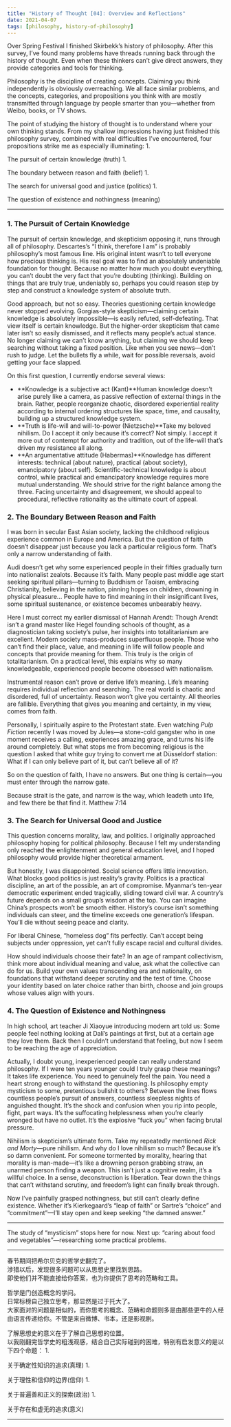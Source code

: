 ```yaml
---
title: "History of Thought [04]: Overview and Reflections"
date: 2021-04-07
tags: [philosophy, history-of-philosophy]
---
```




Over Spring Festival I finished Skirbekk’s history of philosophy. After this survey, I’ve found many problems have threads running back through the history of thought. Even when these thinkers can’t give direct answers, they provide categories and tools for thinking.

Philosophy is the discipline of creating concepts. Claiming you think independently is obviously overreaching. We all face similar problems, and the concepts, categories, and propositions you think with are mostly transmitted through language by people smarter than you—whether from Weibo, books, or TV shows.

The point of studying the history of thought is to understand where your own thinking stands. From my shallow impressions having just finished this philosophy survey, combined with real difficulties I’ve encountered, four propositions strike me as especially illuminating:
1. 

The pursuit of certain knowledge (truth)
1. 

The boundary between reason and faith (belief)
1. 

The search for universal good and justice (politics)
1. 

The question of existence and nothingness (meaning)

---

### **1. The Pursuit of Certain Knowledge**

The pursuit of certain knowledge, and skepticism opposing it, runs through all of philosophy. Descartes’s “I think, therefore I am” is probably philosophy’s most famous line. His original intent wasn’t to tell everyone how precious thinking is. His real goal was to find an absolutely undeniable foundation for thought. Because no matter how much you doubt everything, you can’t doubt the very fact that you’re doubting (thinking). Building on things that are truly true, undeniably so, perhaps you could reason step by step and construct a knowledge system of absolute truth.

Good approach, but not so easy. Theories questioning certain knowledge never stopped evolving. Gorgias-style skepticism—claiming certain knowledge is absolutely impossible—is easily refuted, self-defeating. That view itself is certain knowledge. But the higher-order skepticism that came later isn’t so easily dismissed, and it reflects many people’s actual stance. No longer claiming we can’t know anything, but claiming we should keep searching without taking a fixed position. Like when you see news—don’t rush to judge. Let the bullets fly a while, wait for possible reversals, avoid getting your face slapped.

On this first question, I currently endorse several views:
- **Knowledge is a subjective act (Kant)**Human knowledge doesn’t arise purely like a camera, as passive reflection of external things in the brain. Rather, people reorganize chaotic, disordered experiential reality according to internal ordering structures like space, time, and causality, building up a structured knowledge system.
- **Truth is life-will and will-to-power (Nietzsche)**Take my beloved nihilism. Do I accept it only because it’s correct? Not simply. I accept it more out of contempt for authority and tradition, out of the life-will that’s driven my resistance all along.
- **An argumentative attitude (Habermas)**Knowledge has different interests: technical (about nature), practical (about society), emancipatory (about self). Scientific-technical knowledge is about control, while practical and emancipatory knowledge requires more mutual understanding. We should strive for the right balance among the three. Facing uncertainty and disagreement, we should appeal to procedural, reflective rationality as the ultimate court of appeal.

### **2. The Boundary Between Reason and Faith**

I was born in secular East Asian society, lacking the childhood religious experience common in Europe and America. But the question of faith doesn’t disappear just because you lack a particular religious form. That’s only a narrow understanding of faith.

Audi doesn’t get why some experienced people in their fifties gradually turn into nationalist zealots. Because it’s faith. Many people past middle age start seeking spiritual pillars—turning to Buddhism or Taoism, embracing Christianity, believing in the nation, pinning hopes on children, drowning in physical pleasure... People have to find meaning in their insignificant lives, some spiritual sustenance, or existence becomes unbearably heavy.

Here I must correct my earlier dismissal of Hannah Arendt: Though Arendt isn’t a grand master like Hegel founding schools of thought, as a diagnostician taking society’s pulse, her insights into totalitarianism are excellent. Modern society mass-produces superfluous people. Those who can’t find their place, value, and meaning in life will follow people and concepts that provide meaning for them. This truly is the origin of totalitarianism. On a practical level, this explains why so many knowledgeable, experienced people become obsessed with nationalism.

Instrumental reason can’t prove or derive life’s meaning. Life’s meaning requires individual reflection and searching. The real world is chaotic and disordered, full of uncertainty. Reason won’t give you certainty. All theories are fallible. Everything that gives you meaning and certainty, in my view, comes from faith.

Personally, I spiritually aspire to the Protestant state. Even watching *Pulp Fiction* recently I was moved by Jules—a stone-cold gangster who in one moment receives a calling, experiences amazing grace, and turns his life around completely. But what stops me from becoming religious is the question I asked that white guy trying to convert me at Düsseldorf station: What if I can only believe part of it, but can’t believe all of it?

So on the question of faith, I have no answers. But one thing is certain—you must enter through the narrow gate.

Because strait is the gate, and narrow is the way, which leadeth unto life, and few there be that find it. Matthew 7:14

### **3. The Search for Universal Good and Justice**

This question concerns morality, law, and politics. I originally approached philosophy hoping for political philosophy. Because I felt my understanding only reached the enlightenment and general education level, and I hoped philosophy would provide higher theoretical armament.

But honestly, I was disappointed. Social science offers little innovation. What blocks good politics is just reality’s gravity. Politics is a practical discipline, an art of the possible, an art of compromise. Myanmar’s ten-year democratic experiment ended tragically, sliding toward civil war. A country’s future depends on a small group’s wisdom at the top. You can imagine China’s prospects won’t be smooth either. History’s course isn’t something individuals can steer, and the timeline exceeds one generation’s lifespan. You’ll die without seeing peace and clarity.

For liberal Chinese, “homeless dog” fits perfectly. Can’t accept being subjects under oppression, yet can’t fully escape racial and cultural divides.

How should individuals choose their fate? In an age of rampant collectivism, think more about individual meaning and value, ask what the collective can do for us. Build your own values transcending era and nationality, on foundations that withstand deeper scrutiny and the test of time. Choose your identity based on later choice rather than birth, choose and join groups whose values align with yours.
### **4. The Question of Existence and Nothingness**

In high school, art teacher Ji Xiaoyue introducing modern art told us: Some people feel nothing looking at Dalí’s paintings at first, but at a certain age they love them. Back then I couldn’t understand that feeling, but now I seem to be reaching the age of appreciation.

Actually, I doubt young, inexperienced people can really understand philosophy. If I were ten years younger could I truly grasp these meanings? It takes life experience. You need to genuinely feel the pain. You need a heart strong enough to withstand the questioning. Is philosophy empty mysticism to some, pretentious bullshit to others? Between the lines flows countless people’s pursuit of answers, countless sleepless nights of anguished thought. It’s the shock and confusion when you rip into people, fight, part ways. It’s the suffocating helplessness when you’re clearly wronged but have no outlet. It’s the explosive “fuck you” when facing brutal pressure.

Nihilism is skepticism’s ultimate form. Take my repeatedly mentioned *Rick and Morty*—pure nihilism. And why do I love nihilism so much? Because it’s so damn convenient. For someone tormented by morality, hearing that morality is man-made—it’s like a drowning person grabbing straw, an unarmed person finding a weapon. This isn’t just a cognitive realm, it’s a willful choice. In a sense, deconstruction is liberation. Tear down the things that can’t withstand scrutiny, and freedom’s light can finally break through.

Now I’ve painfully grasped nothingness, but still can’t clearly define existence. Whether it’s Kierkegaard’s “leap of faith” or Sartre’s “choice” and “commitment”—I’ll stay open and keep seeking “the damned answer.”

---

The study of “mysticism” stops here for now. Next up: “caring about food and vegetables”—researching some practical problems.

---

春节期间把希尔贝克的哲学史翻完了。  
涉猎以后，发现很多问题可以从思想史里找到思路。  
即使他们并不能直接给你答案，也为你提供了思考的范畴和工具。

哲学是门创造概念的学问。  
日常标榜自己独立思考，那显然是过于托大了。  
大家面对的问题是相似的，而你思考的概念、范畴和命题则多是由那些更牛的人经由语言传递给你。不管是来自微博、书本，还是影视剧。

了解思想史的意义在于了解自己思想的位置。  
以我刚翻完哲学史的粗浅观感，结合自己实际碰到的困难，特别有启发意义的是以下四个命题：
1. 

关于确定性知识的追求(真理)
1. 

关于理性和信仰的边界(信仰)
1. 

关于普遍善和正义的探索(政治)
1. 

关于存在和虚无的追求(意义)

---
